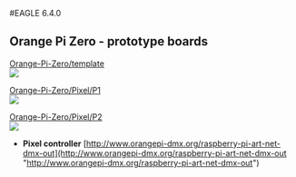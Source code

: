 #EAGLE 6.4.0
## Orange Pi Zero - prototype boards

[Orange-Pi-Zero/template](https://github.com/vanvught/h3dmx512-zip/tree/master/eagle/Orange-Pi-Zero/template "https://github.com/vanvught/h3dmx512-zip/tree/master/eagle/Orange-Pi-Zero/template")
</br>
<img src="https://raw.githubusercontent.com/vanvught/h3dmx512-zip/master/eagle/template.png" />

[Orange-Pi-Zero/Pixel/P1](https://github.com/vanvught/h3dmx512-zip/tree/master/eagle/Orange-Pi-Zero/Pixel/P1 "https://github.com/vanvught/h3dmx512-zip/tree/master/eagle/Orange-Pi-Zero/Pixel/P1")
</br>
<img src="https://raw.githubusercontent.com/vanvught/h3dmx512-zip/master/eagle/pixel_p1.png" />

[Orange-Pi-Zero/Pixel/P2](https://github.com/vanvught/h3dmx512-zip/tree/master/eagle/Orange-Pi-Zero/Pixel/P2 "https://github.com/vanvught/h3dmx512-zip/tree/master/eagle/Orange-Pi-Zero/Pixel/P2")
</br>
<img src="https://raw.githubusercontent.com/vanvught/h3dmx512-zip/master/eagle/pixel_p2.png" />




- **Pixel controller**
[http://www.orangepi-dmx.org/raspberry-pi-art-net-dmx-out](http://www.orangepi-dmx.org/raspberry-pi-art-net-dmx-out "http://www.orangepi-dmx.org/raspberry-pi-art-net-dmx-out")